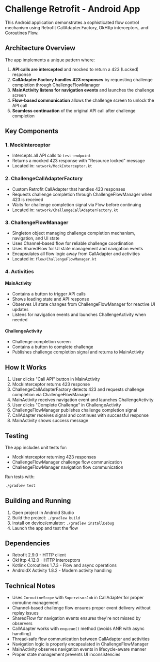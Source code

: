 # Challenge Retrofit - Android App

This Android application demonstrates a sophisticated flow control mechanism using Retrofit CallAdapter.Factory, OkHttp interceptors, and Coroutines Flow.

## Architecture Overview

The app implements a unique pattern where:

1. **API calls are intercepted** and mocked to return a 423 (Locked) response
2. **CallAdapter.Factory handles 423 responses** by requesting challenge completion through ChallengeFlowManager
3. **MainActivity listens for navigation events** and launches the challenge screen
4. **Flow-based communication** allows the challenge screen to unlock the API call
5. **Seamless continuation** of the original API call after challenge completion

## Key Components

### 1. MockInterceptor
- Intercepts all API calls to `test-endpoint`
- Returns a mocked 423 response with "Resource locked" message
- Located in: `network/MockInterceptor.kt`

### 2. ChallengeCallAdapterFactory
- Custom Retrofit CallAdapter that handles 423 responses
- Requests challenge completion through ChallengeFlowManager when 423 is received
- Waits for challenge completion signal via Flow before continuing
- Located in: `network/ChallengeCallAdapterFactory.kt`

### 3. ChallengeFlowManager
- Singleton object managing challenge completion mechanism, navigation, and UI state
- Uses Channel-based flow for reliable challenge coordination
- Uses SharedFlow for UI state management and navigation events
- Encapsulates all flow logic away from CallAdapter and activities
- Located in: `flow/ChallengeFlowManager.kt`

### 4. Activities

#### MainActivity
- Contains a button to trigger API calls
- Shows loading state and API response
- Observes UI state changes from ChallengeFlowManager for reactive UI updates
- Listens for navigation events and launches ChallengeActivity when needed

#### ChallengeActivity
- Challenge completion screen
- Contains a button to complete challenge
- Publishes challenge completion signal and returns to MainActivity

## How It Works

1. User clicks "Call API" button in MainActivity
2. MockInterceptor returns 423 response
3. ChallengeCallAdapterFactory detects 423 and requests challenge completion via ChallengeFlowManager
4. MainActivity receives navigation event and launches ChallengeActivity
5. User clicks "Complete Challenge" in ChallengeActivity
6. ChallengeFlowManager publishes challenge completion signal
7. CallAdapter receives signal and continues with successful response
8. MainActivity shows success message

## Testing

The app includes unit tests for:
- MockInterceptor returning 423 responses
- ChallengeFlowManager challenge flow communication
- ChallengeFlowManager navigation flow communication

Run tests with:
```bash
./gradlew test
```

## Building and Running

1. Open project in Android Studio
2. Build the project: `./gradlew build`
3. Install on device/emulator: `./gradlew installDebug`
4. Launch the app and test the flow

## Dependencies

- Retrofit 2.9.0 - HTTP client
- OkHttp 4.12.0 - HTTP interceptors
- Kotlinx Coroutines 1.7.3 - Flow and async operations
- AndroidX Activity 1.8.2 - Modern activity handling

## Technical Notes

- Uses `CoroutineScope` with `SupervisorJob` in CallAdapter for proper coroutine management
- Channel-based challenge flow ensures proper event delivery without replay issues
- SharedFlow for navigation events ensures they're not missed by observers
- CallAdapter works with `enqueue()` method (avoids ANR with async handling)
- Thread-safe flow communication between CallAdapter and activities
- Navigation logic is properly encapsulated in ChallengeFlowManager
- MainActivity observes navigation events in lifecycle-aware manner
- Proper state management prevents UI inconsistencies
